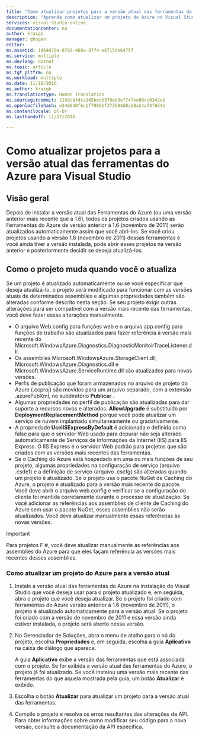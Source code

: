 ```yaml
---
title: "Como atualizar projetos para a versão atual das ferramentas do Azure | Microsoft Docs"
description: "Aprenda como atualizar um projeto do Azure no Visual Studio para a versão atual das ferramentas do Azure"
services: visual-studio-online
documentationcenter: na
author: kraigb
manager: ghogen
editor: 
ms.assetid: 1d64070a-078d-468a-87f4-e6715de6475f
ms.service: multiple
ms.devlang: dotnet
ms.topic: article
ms.tgt_pltfrm: na
ms.workload: multiple
ms.date: 11/18/2016
ms.author: kraigb
ms.translationtype: Human Translation
ms.sourcegitcommit: 219dcbfdca145bedb570eb9ef747ee00cc0342eb
ms.openlocfilehash: e346640f6cbf7969bf373b84d8a20a24a74f654e
ms.contentlocale: pt-br
ms.lasthandoff: 11/17/2016

---
```

# <a name="how-to-upgrade-projects-to-the-current-version-of-the-azure-tools-for-visual-studio"></a>Como atualizar projetos para a versão atual das ferramentas do Azure para Visual Studio
## <a name="overview"></a>Visão geral
Depois de instalar a versão atual das Ferramentas do Azure (ou uma versão anterior mais recente que a 1.6), todos os projetos criados usando as Ferramentas do Azure de versão anterior à 1.6 (novembro de 2011) serão atualizados automaticamente assim que você abri-los. Se você criou projetos usando a versão 1.6 (novembro de 2011) dessas ferramentas e você ainda tiver a versão instalada, pode abrir esses projetos na versão anterior e posteriormente decidir se deseja atualizá-los.

## <a name="how-your-project-changes-when-you-upgrade-it"></a>Como o projeto muda quando você o atualiza
Se um projeto é atualizado automaticamente ou se você especificar que deseja atualizá-lo, o projeto será modificado para funcionar com as versões atuais de determinados assemblies e algumas propriedades também são alteradas conforme descrito nesta seção. Se seu projeto exigir outras alterações para ser compatível com a versão mais recente das ferramentas, você deve fazer essas alterações manualmente.

* O arquivo Web.config para funções web e o arquivo app.config para funções de trabalho são atualizados para fazer referência à versão mais recente do Microsoft.WindowsAzure.Diagnostics.DiagnosticMonitoirTraceListener.dll.
* Os assemblies Microsoft.WindowsAzure.StorageClient.dll, Microsoft.WindowsAzure.Diagnostics.dll e Microsoft.WindowsAzure.ServiceRuntime.dll são atualizados para novas versões.
* Perfis de publicação que foram armazenados no arquivo de projeto do Azure (.ccproj) são movidos para um arquivo separado, com a extensão .azurePubXml, no subdiretório **Publicar** .
* Algumas propriedades no perfil de publicação são atualizadas para dar suporte a recursos novos e alterados. **AllowUpgrade** é substituído por **DeploymentReplacementMethod** porque você pode atualizar um serviço de nuvem implantado simultaneamente ou gradativamente.
* A propriedade **UseIISExpressByDefault** é adicionada e definida como false para que o servidor Web usado para depurar não seja alterado automaticamente de Serviços de Informações da Internet (IIS) para IIS Express. O IIS Express é o servidor Web padrão para projetos que são criados com as versões mais recentes das ferramentas.
* Se o Caching do Azure está hospedado em uma ou mais funções de seu projeto, algumas propriedades na configuração de serviço (arquivo .csdef) e a definição de serviço (arquivo .cscfg) são alteradas quando um projeto é atualizado. Se o projeto usa o pacote NuGet de Caching do Azure, o projeto é atualizado para a versão mais recente do pacote. Você deve abrir o arquivo web.config e verificar se a configuração do cliente foi mantida corretamente durante o processo de atualização. Se você adicionar as referências aos assemblies de cliente de Caching do Azure sem usar o pacote NuGet, esses assemblies não serão atualizados. Você deve atualizar manualmente essas referências às novas versões.

> [!IMPORTANT]
> Para projetos F #, você deve atualizar manualmente as referências aos assemblies do Azure para que eles façam referência às versões mais recentes desses assemblies.
> 
> 

### <a name="how-to-upgrade-an-azure-project-to-the-current-release"></a>Como atualizar um projeto do Azure para a versão atual
1. Instale a versão atual das ferramentas do Azure na instalação do Visual Studio que você deseja usar para o projeto atualizado e, em seguida, abra o projeto que você deseja atualizar. Se o projeto foi criado com ferramentas do Azure versão anterior à 1.6 (novembro de 2011), o projeto é atualizado automaticamente para a versão atual. Se o projeto foi criado com a versão de novembro de 2011 e essa versão ainda estiver instalada, o projeto será aberto nessa versão.
2. No Gerenciador de Soluções, abra o menu de atalho para o nó do projeto, escolha **Propriedades** e, em seguida, escolha a guia **Aplicativo** na caixa de diálogo que aparece.
   
    A guia **Aplicativo** exibe a versão das ferramentas que está associada com o projeto. Se for exibida a versão atual das ferramentas do Azure, o projeto já foi atualizado. Se você instalou uma versão mais recente das ferramentas do que aquela mostrada pela guia, um botão **Atualizar** é exibido.
3. Escolha o botão **Atualizar** para atualizar um projeto para a versão atual das ferramentas.
4. Compile o projeto e resolva os erros resultantes das alterações de API. Para obter informações sobre como modificar seu código para a nova versão, consulte a documentação da API específica.


